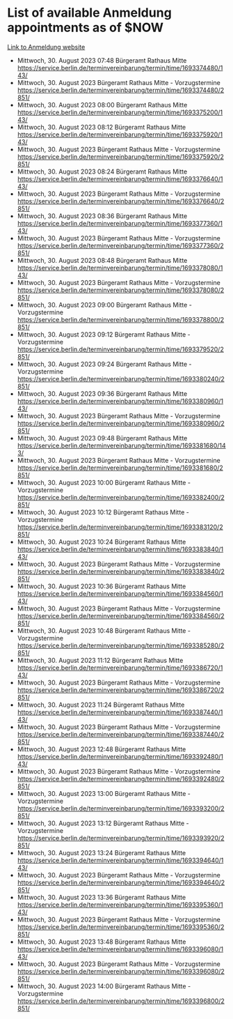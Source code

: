 # List of available Anmeldung appointments as of $NOW
[Link to Anmeldung website](https://service.berlin.de/terminvereinbarung/termin/tag.php?termin=1&anliegen[]=120686&dienstleisterlist=122210,122217,327316,122219,327312,122227,327314,122231,327346,122243,327348,122254,122252,329742,122260,329745,122262,329748,122271,327278,122273,327274,122277,327276,330436,122280,327294,122282,327290,122284,327292,122291,327270,122285,327266,122286,327264,122296,327268,150230,329760,122297,327286,122294,327284,122312,329763,122314,329775,122304,327330,122311,327334,122309,327332,317869,122281,327352,122279,329772,122283,122276,327324,122274,327326,122267,329766,122246,327318,122251,327320,122257,327322,122208,327298,122226,327300&herkunft=http%3A%2F%2Fservice.berlin.de%2Fdienstleistung%2F120686%2F)
- Mittwoch, 30. August 2023 07:48 Bürgeramt Rathaus Mitte https://service.berlin.de/terminvereinbarung/termin/time/1693374480/143/
- Mittwoch, 30. August 2023  Bürgeramt Rathaus Mitte - Vorzugstermine https://service.berlin.de/terminvereinbarung/termin/time/1693374480/2851/
- Mittwoch, 30. August 2023 08:00 Bürgeramt Rathaus Mitte https://service.berlin.de/terminvereinbarung/termin/time/1693375200/143/
- Mittwoch, 30. August 2023 08:12 Bürgeramt Rathaus Mitte https://service.berlin.de/terminvereinbarung/termin/time/1693375920/143/
- Mittwoch, 30. August 2023  Bürgeramt Rathaus Mitte - Vorzugstermine https://service.berlin.de/terminvereinbarung/termin/time/1693375920/2851/
- Mittwoch, 30. August 2023 08:24 Bürgeramt Rathaus Mitte https://service.berlin.de/terminvereinbarung/termin/time/1693376640/143/
- Mittwoch, 30. August 2023  Bürgeramt Rathaus Mitte - Vorzugstermine https://service.berlin.de/terminvereinbarung/termin/time/1693376640/2851/
- Mittwoch, 30. August 2023 08:36 Bürgeramt Rathaus Mitte https://service.berlin.de/terminvereinbarung/termin/time/1693377360/143/
- Mittwoch, 30. August 2023  Bürgeramt Rathaus Mitte - Vorzugstermine https://service.berlin.de/terminvereinbarung/termin/time/1693377360/2851/
- Mittwoch, 30. August 2023 08:48 Bürgeramt Rathaus Mitte https://service.berlin.de/terminvereinbarung/termin/time/1693378080/143/
- Mittwoch, 30. August 2023  Bürgeramt Rathaus Mitte - Vorzugstermine https://service.berlin.de/terminvereinbarung/termin/time/1693378080/2851/
- Mittwoch, 30. August 2023 09:00 Bürgeramt Rathaus Mitte - Vorzugstermine https://service.berlin.de/terminvereinbarung/termin/time/1693378800/2851/
- Mittwoch, 30. August 2023 09:12 Bürgeramt Rathaus Mitte - Vorzugstermine https://service.berlin.de/terminvereinbarung/termin/time/1693379520/2851/
- Mittwoch, 30. August 2023 09:24 Bürgeramt Rathaus Mitte - Vorzugstermine https://service.berlin.de/terminvereinbarung/termin/time/1693380240/2851/
- Mittwoch, 30. August 2023 09:36 Bürgeramt Rathaus Mitte https://service.berlin.de/terminvereinbarung/termin/time/1693380960/143/
- Mittwoch, 30. August 2023  Bürgeramt Rathaus Mitte - Vorzugstermine https://service.berlin.de/terminvereinbarung/termin/time/1693380960/2851/
- Mittwoch, 30. August 2023 09:48 Bürgeramt Rathaus Mitte https://service.berlin.de/terminvereinbarung/termin/time/1693381680/143/
- Mittwoch, 30. August 2023  Bürgeramt Rathaus Mitte - Vorzugstermine https://service.berlin.de/terminvereinbarung/termin/time/1693381680/2851/
- Mittwoch, 30. August 2023 10:00 Bürgeramt Rathaus Mitte - Vorzugstermine https://service.berlin.de/terminvereinbarung/termin/time/1693382400/2851/
- Mittwoch, 30. August 2023 10:12 Bürgeramt Rathaus Mitte - Vorzugstermine https://service.berlin.de/terminvereinbarung/termin/time/1693383120/2851/
- Mittwoch, 30. August 2023 10:24 Bürgeramt Rathaus Mitte https://service.berlin.de/terminvereinbarung/termin/time/1693383840/143/
- Mittwoch, 30. August 2023  Bürgeramt Rathaus Mitte - Vorzugstermine https://service.berlin.de/terminvereinbarung/termin/time/1693383840/2851/
- Mittwoch, 30. August 2023 10:36 Bürgeramt Rathaus Mitte https://service.berlin.de/terminvereinbarung/termin/time/1693384560/143/
- Mittwoch, 30. August 2023  Bürgeramt Rathaus Mitte - Vorzugstermine https://service.berlin.de/terminvereinbarung/termin/time/1693384560/2851/
- Mittwoch, 30. August 2023 10:48 Bürgeramt Rathaus Mitte - Vorzugstermine https://service.berlin.de/terminvereinbarung/termin/time/1693385280/2851/
- Mittwoch, 30. August 2023 11:12 Bürgeramt Rathaus Mitte https://service.berlin.de/terminvereinbarung/termin/time/1693386720/143/
- Mittwoch, 30. August 2023  Bürgeramt Rathaus Mitte - Vorzugstermine https://service.berlin.de/terminvereinbarung/termin/time/1693386720/2851/
- Mittwoch, 30. August 2023 11:24 Bürgeramt Rathaus Mitte https://service.berlin.de/terminvereinbarung/termin/time/1693387440/143/
- Mittwoch, 30. August 2023  Bürgeramt Rathaus Mitte - Vorzugstermine https://service.berlin.de/terminvereinbarung/termin/time/1693387440/2851/
- Mittwoch, 30. August 2023 12:48 Bürgeramt Rathaus Mitte https://service.berlin.de/terminvereinbarung/termin/time/1693392480/143/
- Mittwoch, 30. August 2023  Bürgeramt Rathaus Mitte - Vorzugstermine https://service.berlin.de/terminvereinbarung/termin/time/1693392480/2851/
- Mittwoch, 30. August 2023 13:00 Bürgeramt Rathaus Mitte - Vorzugstermine https://service.berlin.de/terminvereinbarung/termin/time/1693393200/2851/
- Mittwoch, 30. August 2023 13:12 Bürgeramt Rathaus Mitte - Vorzugstermine https://service.berlin.de/terminvereinbarung/termin/time/1693393920/2851/
- Mittwoch, 30. August 2023 13:24 Bürgeramt Rathaus Mitte https://service.berlin.de/terminvereinbarung/termin/time/1693394640/143/
- Mittwoch, 30. August 2023  Bürgeramt Rathaus Mitte - Vorzugstermine https://service.berlin.de/terminvereinbarung/termin/time/1693394640/2851/
- Mittwoch, 30. August 2023 13:36 Bürgeramt Rathaus Mitte https://service.berlin.de/terminvereinbarung/termin/time/1693395360/143/
- Mittwoch, 30. August 2023  Bürgeramt Rathaus Mitte - Vorzugstermine https://service.berlin.de/terminvereinbarung/termin/time/1693395360/2851/
- Mittwoch, 30. August 2023 13:48 Bürgeramt Rathaus Mitte https://service.berlin.de/terminvereinbarung/termin/time/1693396080/143/
- Mittwoch, 30. August 2023  Bürgeramt Rathaus Mitte - Vorzugstermine https://service.berlin.de/terminvereinbarung/termin/time/1693396080/2851/
- Mittwoch, 30. August 2023 14:00 Bürgeramt Rathaus Mitte - Vorzugstermine https://service.berlin.de/terminvereinbarung/termin/time/1693396800/2851/
